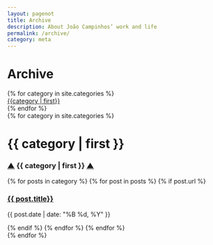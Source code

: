 ```yaml
---
layout: pagenot
title: Archive
description: About João Campinhos’ work and life
permalink: /archive/
category: meta
---
```


<div class="mt3 pb4 container-s">
  <div class="pl1 pr1">
    <h1 class="spacing-l caps color-meta center">Archive</h1>
    <div class="center clearfix">
    {% for category in site.categories %}
      <div class="mt1 mb1 md-col center md-col-3">
        <a class="link-simple c-nav__item color-black" href="#{{category | first}}">{{category | first}}</a>
      </div>
    {% endfor %}
    </div>
  </div>
  {% for category in site.categories %}
    <div class="mb4" id="{{ category | first | remove:' ' }}">
      <h1 class="hide-sm-down p1 caps spacing-m color-{{category | first}}">{{ category | first }}</h1>
      <h3 class="break-word hide-sm-up center p1 caps spacing-m color-{{category | first}}">
        <span class="color-white left"><a class="link-none" href="#">▲</a></span>
        {{ category | first }}
        <span class="color-white right"><a class="link-none" href="#">▲</a></span>
      </h3>
      {% for posts in category %}
        {% for post in posts %}
          {% if post.url %}
            <div class="pl1 mb3 container-xs">
              <h3 class="m0 caps color-black regular">
                <a class="link-simple" href="{{ post.url }}">{{ post.title}}</a>
              </h3>
              <p class="m0 code">{{ post.date | date: "%B %d, %Y" }}</p>
            </div>
          {% endif %}
        {% endfor %}
      {% endfor %}
    </div>
  {% endfor %}
</div>
